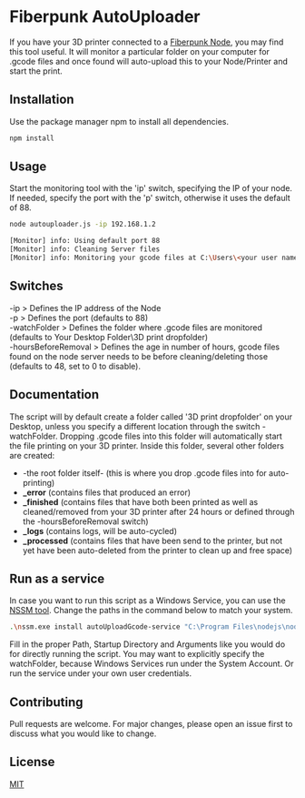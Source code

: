 # Fiberpunk AutoUploader

If you have your 3D printer connected to a [Fiberpunk Node](https://fiber-punk.com/), you may find this tool useful. It will monitor a particular folder on your computer for .gcode files and once found will auto-upload this to your Node/Printer and start the print.

## Installation

Use the package manager npm to install all dependencies.

```bash
npm install
```

## Usage
Start the monitoring tool with the 'ip' switch, specifying the IP of your node. If needed, specify the port with the 'p' switch, otherwise it uses the default of 88.

```bash
node autouploader.js -ip 192.168.1.2

[Monitor] info: Using default port 88
[Monitor] info: Cleaning Server files
[Monitor] info: Monitoring your gcode files at C:\Users\<your user name>\Your Desktop Folder\3D print dropfolder

```

## Switches

-ip > Defines the IP address of the Node\
-p > Defines the port (defaults to 88)\
-watchFolder > Defines the folder where .gcode files are monitored (defaults to Your Desktop Folder\3D print dropfolder)\
-hoursBeforeRemoval > Defines the age in number of hours, gcode files found on the node server needs to be before cleaning/deleting those (defaults to 48, set to 0 to disable).

## Documentation
The script will by default create a folder called '3D print dropfolder' on your Desktop, unless you specify a different location through the switch -watchFolder. Dropping .gcode files into this folder will automatically start the file printing on your 3D printer. Inside this folder, several other folders are created:
* -the root folder itself- (this is where you drop .gcode files into for auto-printing)
* **_error** (contains files that produced an error)
* **_finished** (contains files that have both been printed as well as cleaned/removed from your 3D printer after 24 hours or defined through the -hoursBeforeRemoval switch)
* **_logs** (contains logs, will be auto-cycled)
* **_processed** (contains files that have been send to the printer, but not yet have been auto-deleted from the printer to clean up and free space)

## Run as a service

In case you want to run this script as a Windows Service, you can use the [NSSM tool](http://nssm.cc/download/?page=download). Change the paths in the command below to match your system.

```bash
.\nssm.exe install autoUploadGcode-service "C:\Program Files\nodejs\node.exe" "C:\Your GIT Repo Folder\AutoGCodeUploader\autouploader.js -ip 192.168.1.2"
```
Fill in the proper Path, Startup Directory and Arguments like you would do for directly running the script. You may want to explicitly specify the watchFolder, because Windows Services run under the System Account. Or run the service under your own user credentials.


## Contributing

Pull requests are welcome. For major changes, please open an issue first
to discuss what you would like to change.

## License

[MIT](https://choosealicense.com/licenses/mit/)